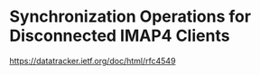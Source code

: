 # Synchronization Operations for Disconnected IMAP4 Clients

https://datatracker.ietf.org/doc/html/rfc4549